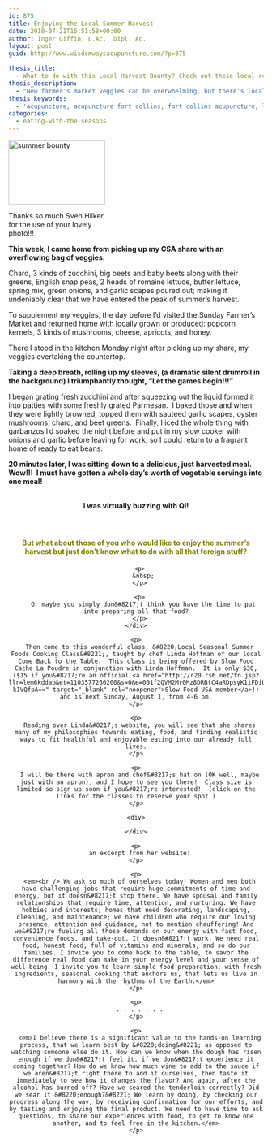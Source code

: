 ```yaml
---
id: 875
title: Enjoying the Local Summer Harvest
date: 2010-07-21T15:51:58+00:00
author: Inger Giffin, L.Ac., Dipl. Ac.
layout: post
guid: http://www.wisdomwaysacupuncture.com/?p=875

thesis_title:
  - What to do with this Local Harvest Bounty? Check out these local resources.
thesis_description:
  - "New farmer's market veggies can be overwhelming, but there's local resources that can help you figure out what to do with all your amazing bounty! "
thesis_keywords:
  - 'acupuncture, acupuncture fort collins, fort collins acupuncture, local eating, '
categories:
  - eating-with-the-seasons
---
```

<div id="attachment_3583" style="width: 201px" class="wp-caption alignleft">
  <a href="http://www.wisdomwaysacupuncture.com/wp-content/uploads/2010/07/vegetables-3386212_1920.jpg"><img class=" wp-image-3583" src="http://www.wisdomwaysacupuncture.com/wp-content/uploads/2010/07/vegetables-3386212_1920-150x100.jpg" alt="summer bounty" width="191" height="127" srcset="http://www.wisdomwaysacupuncture.com/wp-content/uploads/2010/07/vegetables-3386212_1920-150x100.jpg 150w, http://www.wisdomwaysacupuncture.com/wp-content/uploads/2010/07/vegetables-3386212_1920-300x200.jpg 300w, http://www.wisdomwaysacupuncture.com/wp-content/uploads/2010/07/vegetables-3386212_1920-768x511.jpg 768w, http://www.wisdomwaysacupuncture.com/wp-content/uploads/2010/07/vegetables-3386212_1920-1024x682.jpg 1024w" sizes="(max-width: 191px) 100vw, 191px" /></a>
  
  <p class="wp-caption-text">
    Thanks so much Sven Hilker for the use of your lovely photo!!!
  </p>
</div>

<p style="text-align: left;">
  <strong>This week, I came home from picking up my CSA share with an overflowing bag of veggies.</strong>
</p>

<p style="text-align: left;">
  Chard, 3 kinds of zucchini, big beets and baby beets along with their greens, English snap peas, 2 heads of romaine lettuce, butter lettuce, spring mix, green onions, and garlic scapes poured out; making it undeniably clear that we have entered the peak of summer&#8217;s harvest.
</p>

<p style="text-align: left;">
  To supplement my veggies, the day before I&#8217;d visited the Sunday Farmer&#8217;s Market and returned home with locally grown or produced: popcorn kernels, 3 kinds of mushrooms, cheese, apricots, and honey.
</p>

There I stood in the kitchen Monday night after picking up my share, my veggies overtaking the countertop.

**Taking a deep breath, rolling up my sleeves, (a dramatic silent drumroll in the background) I triumphantly thought, &#8220;Let the games begin!!!&#8221;** 

I began grating fresh zucchini and after squeezing out the liquid formed it into patties with some freshly grated Parmesan.  I baked those and when they were lightly browned, topped them with sauteed garlic scapes, oyster mushrooms, chard, and beet greens.  Finally, I iced the whole thing with garbanzos I&#8217;d soaked the night before and put in my slow cooker with onions and garlic before leaving for work, so I could return to a fragrant home of ready to eat beans.

**20 minutes later, I was sitting down to a delicious, just harvested meal.  Wow!!!  I must have gotten a whole day&#8217;s worth of vegetable servings into one meal!** 

<div style="text-align: center;">
  <strong><br /> I was virtually buzzing with Qi!</strong>
</div>

<div style="text-align: center;">
  <h4 style="text-align: left;">
    <span style="color: #808000;"><strong> </strong></span>
  </h4>
  
  <div style="text-align: left;">
    <div style="text-align: center;">
      <h4>
        <span style="color: #808000;"><strong>But what about those of you who would like to enjoy the summer&#8217;s harvest but just don&#8217;t know what to do with all that foreign stuff?</strong></span>
      </h4>
      
      <p>
        &nbsp;
      </p>
      
      <p>
        Or maybe you simply don&#8217;t think you have the time to put into preparing all that food?
      </p>
    </div>
    
    <p>
      Then come to this wonderful class, &#8220;Local Seasonal Summer Foods Cooking Class&#8221;, taught by chef Linda Hoffman of our local Come Back to the Table.  This class is being offered by Slow Food Cache La Poudre in conjunction with Linda Hoffman.  It is only $30, ($15 if you&#8217;re an official <a href="http://r20.rs6.net/tn.jsp?llr=lem6kddab&et=1103577260200&s=0&e=001f2QVM2Mr0Mz8DRBtC4aRDpsyK1iFDiUPUECiQeJwecq0cmw3rFYkZKqXBhh4zwR3yvVfSbUuNYBJ5E3PTiKN3WmBMEYzwl07DSRfwMLdCENUTn-k1VQfpA==" target="_blank" rel="noopener">Slow Food USA member</a>!) and is next Sunday, August 1, from 4-6 pm.
    </p>
    
    <p>
      Reading over Linda&#8217;s website, you will see that she shares many of my philosophies towards eating, food, and finding realistic ways to fit healthful and enjoyable eating into our already full lives.
    </p>
    
    <p>
      I will be there with apron and chef&#8217;s hat on (OK well, maybe just with an apron), and I hope to see you there!  Class size is limited so sign up soon if you&#8217;re interested!  (click on the links for the classes to reserve your spot.)
    </p>
    
    <div>
      _____________________________________________________
    </div>
    
    <p>
      an excerpt from her website:
    </p>
    
    <p>
      <em><br /> We ask so much of ourselves today! Women and men both have challenging jobs that require huge commitments of time and energy, but it doesn&#8217;t stop there. We have spousal and family relationships that require time, attention, and nurturing. We have hobbies and interests; homes that need decorating, landscaping, cleaning, and maintenance; we have children who require our loving presence, attention and guidance, not to mention chauffering! And we&#8217;re fueling all those demands on our energy with fast food, convenience foods, and take-out. It doesn&#8217;t work. We need real food, honest food, full of vitamins and minerals, and so do our families. I invite you to come back to the table, to savor the difference real food can make in your energy level and your sense of well-being. I invite you to learn simple food preparation, with fresh ingredients, seasonal cooking that anchors us, that lets us live in harmony with the rhythms of the Earth.</em>
    </p>
    
    <p>
      . . . . . . .
    </p>
    
    <p>
      <em>I believe there is a significant value to the hands-on learning process, that we learn best by &#8220;doing&#8221; as opposed to watching someone else do it. How can we know when the dough has risen enough if we don&#8217;t feel it, if we don&#8217;t experience it coming together? How do we know how much wine to add to the sauce if we aren&#8217;t right there to add it ourselves, then taste it immediately to see how it changes the flavor? And again, after the alcohol has burned off? Have we seared the tenderloin correctly? Did we sear it &#8220;enough?&#8221; We learn by doing, by checking our progress along the way, by receiving confirmation for our efforts, and by tasting and enjoying the final product. We need to have time to ask questions, to share our experiences with food, to get to know one another, and to feel free in the kitchen.</em>
    </p>
  </div>
</div>